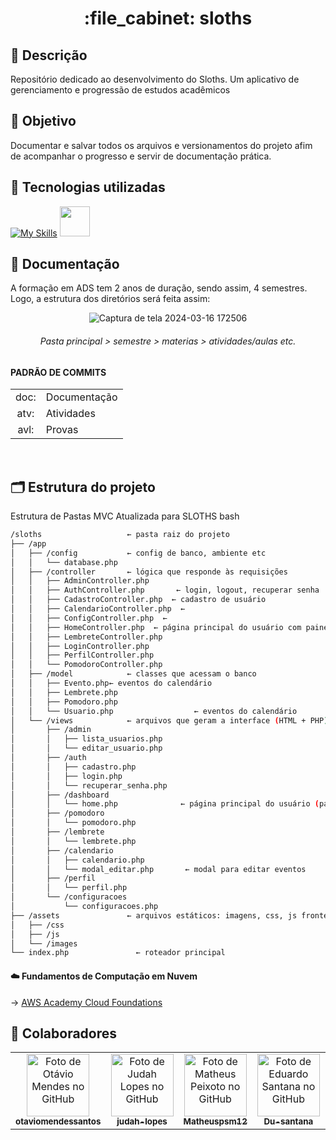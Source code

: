 <h1 align="center">:file_cabinet: sloths</h1>

## 📜 Descrição

Repositório dedicado ao desenvolvimento do Sloths. Um aplicativo de gerenciamento e progressão de estudos acadêmicos</a>

## :dart: Objetivo

Documentar e salvar todos os arquivos e versionamentos do projeto afim de acompanhar o progresso e servir de documentação prática.

## :wrench: Tecnologias utilizadas
<div>
   
   [![My Skills](https://skillicons.dev/icons?i=vscode,github,html,css,js,mysql,php)](https://skillicons.dev)  <img src="https://cdn.jsdelivr.net/gh/devicons/devicon@latest/icons/railway/railway-original.svg" width="48px;"/>
</div>

## 📝 Documentação

A formação em ADS tem 2 anos de duração, sendo assim, 4 semestres. Logo, a estrutura dos diretórios será feita assim:
<div align="center">
 
   ![Captura de tela 2024-03-16 172506](https://github.com/judah-lopes/fac_senac-ads/assets/134812191/eeff1b46-ddcc-421c-8be2-c9759f9f072d)
   ###### Pasta principal > semestre > materias > atividades/aulas etc.
</div>


#### PADRÃO DE COMMITS
<table>
  <tr>
    <td align="center">doc:</td>
    <td>Documentação</td>
  </tr>
  <tr>
    <td align="center">atv:</td>
    <td>Atividades</td>
  </tr>
  <tr>
    <td align="center">avl:</td>
    <td>Provas</td>
  </tr>
</table>
<br>

## 🗂️ Estrutura do projeto
Estrutura de Pastas MVC Atualizada para SLOTHS
bash
```bash
/sloths                   ← pasta raiz do projeto
├── /app
│   ├── /config           ← config de banco, ambiente etc
│   │   └── database.php
│   ├── /controller       ← lógica que responde às requisições
│   │   ├── AdminController.php
│   │   ├── AuthController.php       ← login, logout, recuperar senha
│   │   ├── CadastroController.php  ← cadastro de usuário
│   │   ├── CalendarioController.php  ←
│   │   ├── ConfigController.php  ←
│   │   ├── HomeController.php  ← página principal do usuário com painel
│   │   ├── LembreteController.php
│   │   ├── LoginController.php
│   │   ├── PerfilController.php
│   │   └── PomodoroController.php
│   ├── /model            ← classes que acessam o banco
│   │   ├── Evento.php← eventos do calendário
│   │   ├── Lembrete.php
│   │   ├── Pomodoro.php
│   │   └── Usuario.php                  ← eventos do calendário
│   └── /views            ← arquivos que geram a interface (HTML + PHP)
│       ├── /admin
│       │   ├── lista_usuarios.php
│       │   └── editar_usuario.php
│       ├── /auth
│       │   ├── cadastro.php
│       │   ├── login.php
│       │   └── recuperar_senha.php
│       ├── /dashboard
│       │   └── home.php              ← página principal do usuário (painel)
│       ├── /pomodoro
│       │   └── pomodoro.php
│       ├── /lembrete
│       │   └── lembrete.php
│       ├── /calendario
│       │   ├── calendario.php
│       │   └── modal_editar.php       ← modal para editar eventos
│       ├── /perfil
│       │   └── perfil.php
│       └── /configuracoes
│           └── configuracoes.php
├── /assets               ← arquivos estáticos: imagens, css, js frontend
│   ├── /css
│   ├── /js
│   └── /images
└── index.php               ← roteador principal
```

#### ☁️ Fundamentos de Computação em Nuvem 
-> <a href="https://github.com/judah-lopes/aws_academy-cloud_foundations/tree/main">AWS Academy Cloud Foundations<a>

## :handshake: Colaboradores

<table>
  <tr>
    <td align="center">
      <a href="https://github.com/otaviomendessantos">
        <img src="https://avatars.githubusercontent.com/u/145459372?v=4" width="100px;" alt="Foto de Otávio Mendes no GitHub"/><br>
        <sub>
          <b>otaviomendessantos</b>
        </sub>
      </a>
    </td>
    <td align="center">
      <a href="https://github.com/judah-lopes">
        <img src="https://avatars.githubusercontent.com/u/134812191?s=400&u=00a571215f2ea321a8738af235cea655e1e36ec6&v=4" width="100px;" alt="Foto de Judah Lopes no GitHub"/><br>
        <sub>
          <b>judah-lopes</b>
        </sub>
      </a>
    </td>
    <td align="center">
      <a href="https://github.com/Matheuspsm12">
        <img src="https://avatars.githubusercontent.com/u/136357212?v=4" width="100px;" alt="Foto de Matheus Peixoto no GitHub"/><br>
        <sub>
          <b>Matheuspsm12</b>
        </sub>
      </a>
    </td>
    <td align="center">
      <a href="https://github.com/Du-santana">
        <img src="https://avatars.githubusercontent.com/u/165734323?v=4" width="100px;" alt="Foto de Eduardo Santana no GitHub"/><br>
        <sub>
          <b>Du-santana</b>
        </sub>
      </a>
    </td>
    <td align="center">
      <a href="https://github.com/notsireh">
        <img src="https://avatars.githubusercontent.com/u/183026024?v=4" width="100px;" alt="Foto de Heriston Davi no GitHub"/><br>
        <sub>
          <b>notsireh</b>
        </sub>
      </a>
    </td>
    <td align="center">
      <a href="https://github.com/caslusant">
        <img src="https://avatars.githubusercontent.com/u/125915251?v=4" width="100px;" alt="Foto de Lucas Santos no GitHub"/><br>
        <sub>
          <b>caslusant</b>
        </sub>
      </a>
    </td>
  </tr>
</table>
